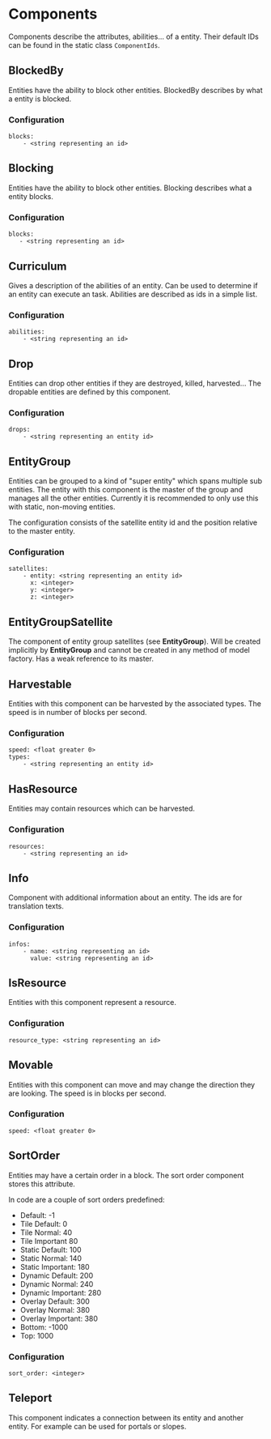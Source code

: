 # Components

Components describe the attributes, abilities... of a entity. Their default IDs can be found in the static class `ComponentIds`.

## BlockedBy

Entities have the ability to block other entities. BlockedBy describes by what a entity is blocked.

### Configuration

    blocks:
        - <string representing an id>

## Blocking

Entities have the ability to block other entities. Blocking describes what a entity blocks.

### Configuration

    blocks:
       - <string representing an id>

## Curriculum

Gives a description of the abilities of an entity. Can be used to determine if an entity can execute an task. Abilities are described as ids in a simple list.

### Configuration

    abilities:
        - <string representing an id>

## Drop

Entities can drop other entities if they are destroyed, killed, harvested... The dropable entities are defined by this component.

### Configuration

    drops:
        - <string representing an entity id>

## EntityGroup

Entities can be grouped to a kind of "super entity" which spans multiple sub entities. The entity with this component is the master of the group and manages all the other entities. Currently it is recommended to only use this with static, non-moving entities.

The configuration consists of the satellite entity id and the position relative to the master entity.

### Configuration

    satellites:
        - entity: <string representing an entity id>
          x: <integer>
          y: <integer>
          z: <integer>

## EntityGroupSatellite

The component of entity group satellites (see **EntityGroup**). Will be created implicitly by **EntityGroup** and cannot be created in any method of model factory. Has a weak reference to its master.

## Harvestable

Entities with this component can be harvested by the associated types. The speed is in number of blocks per second. 

### Configuration

    speed: <float greater 0>
    types:
        - <string representing an entity id>

## HasResource

Entities may contain resources which can be harvested.

### Configuration

    resources:
        - <string representing an id>

## Info

Component with additional information about an entity. The ids are for translation texts.

### Configuration

    infos:
        - name: <string representing an id>
          value: <string representing an id>

## IsResource

Entities with this component represent a resource.

### Configuration

    resource_type: <string representing an id>

## Movable

Entities with this component can move and may change the direction they are looking. The speed is in blocks per second.

### Configuration

    speed: <float greater 0>

## SortOrder

Entities may have a certain order in a block. The sort order component stores this attribute.

In code are a couple of sort orders predefined:

- Default: -1
- Tile Default: 0
- Tile Normal: 40
- Tile Important 80
- Static Default: 100
- Static Normal: 140
- Static Important: 180
- Dynamic Default: 200
- Dynamic Normal: 240
- Dynamic Important: 280
- Overlay Default: 300
- Overlay Normal: 380
- Overlay Important: 380
- Bottom: -1000
- Top: 1000

### Configuration

    sort_order: <integer>

## Teleport

This component indicates a connection between its entity and another entity. For example can be used for portals or slopes. 